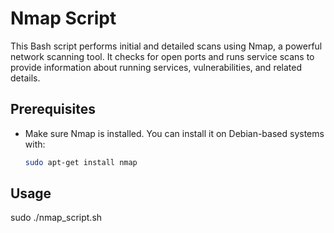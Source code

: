 # Nmap Script

This Bash script performs initial and detailed scans using Nmap, a powerful network scanning tool. It checks for open ports and runs service scans to provide information about running services, vulnerabilities, and related details.

## Prerequisites

- Make sure Nmap is installed. You can install it on Debian-based systems with:

  ```bash
  sudo apt-get install nmap

## Usage
  sudo ./nmap_script.sh <ip>

